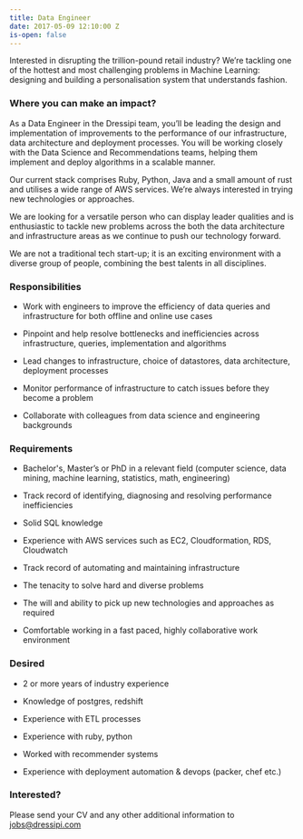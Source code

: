 ```yaml
---
title: Data Engineer
date: 2017-05-09 12:10:00 Z
is-open: false
---
```


Interested in disrupting the trillion-pound retail industry? We’re tackling one of the hottest and most challenging problems in Machine Learning: designing and building a personalisation system that understands fashion.


### Where you can make an impact?

As a Data Engineer in the Dressipi team, you’ll be leading the design and implementation of improvements to the performance of our infrastructure, data architecture and deployment processes. You will be working closely with the Data Science and Recommendations teams, helping them implement and deploy algorithms in a scalable manner.

Our current stack comprises Ruby, Python, Java and a small amount of rust and utilises a wide range of AWS services. We’re always interested in trying new technologies or approaches.  

We are looking for a versatile person who can display leader qualities and is enthusiastic to tackle new problems across the both the data architecture and infrastructure areas as we continue to push our technology forward.

We are not a traditional tech start-up; it is an exciting environment with a diverse group of people, combining the best talents in all disciplines. 


### Responsibilities

* Work with engineers to improve the efficiency of data queries and infrastructure for both offline and online use cases

* Pinpoint and help resolve bottlenecks and inefficiencies across infrastructure, queries, implementation and algorithms

* Lead changes to infrastructure, choice of datastores, data architecture, deployment processes

* Monitor performance of infrastructure to catch issues before they become a problem

* Collaborate with colleagues from data science and engineering backgrounds


### Requirements

* Bachelor's, Master’s or PhD in a relevant field (computer science, data mining, machine learning, statistics, math, engineering)

* Track record of identifying, diagnosing and resolving performance inefficiencies 

* Solid SQL knowledge

* Experience with AWS services such as EC2, Cloudformation, RDS, Cloudwatch

* Track record of automating and maintaining infrastructure

* The tenacity to solve hard and diverse problems

* The will and ability to pick up new technologies and approaches as required

* Comfortable working in a fast paced, highly collaborative work environment

### Desired

* 2 or more years of industry experience

* Knowledge of postgres, redshift

* Experience with ETL processes

* Experience with ruby, python

* Worked with recommender systems

* Experience with deployment automation & devops (packer, chef etc.)


### Interested?

Please send your CV and any other additional information to [jobs@dressipi.com](mailto:jobs@dressipi.com)